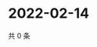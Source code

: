 # 2022-02-14

共 0 条

<!-- BEGIN WEIBO -->
<!-- 最后更新时间 Mon Feb 14 2022 22:00:43 GMT+0800 (China Standard Time) -->

<!-- END WEIBO -->
